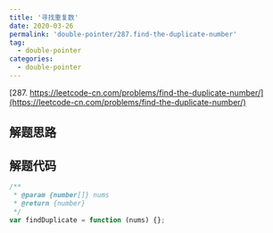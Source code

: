 ```yaml
---
title: '寻找重复数'
date: 2020-03-26
permalink: 'double-pointer/287.find-the-duplicate-number'
tag:
  - double-pointer
categories:
  - double-pointer
---
```


[287. https://leetcode-cn.com/problems/find-the-duplicate-number/](https://leetcode-cn.com/problems/find-the-duplicate-number/)

## 解题思路

## 解题代码

```js
/**
 * @param {number[]} nums
 * @return {number}
 */
var findDuplicate = function (nums) {};
```

